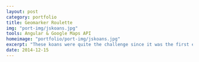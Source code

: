 ```yaml
---
layout: post
category: portfolio
title: Geomarker Roulette
img: "port-img/jskoans.jpg"
tools: Angular & Google Maps API
homeimage: "portfolio/port-img/jskoans.jpg"
excerpt: "These koans were quite the challenge since it was the first ever experiencing a testing environment and yes, I do feel a tad bit more enlightened upon their completion."
date: 2014-12-15
---
```

